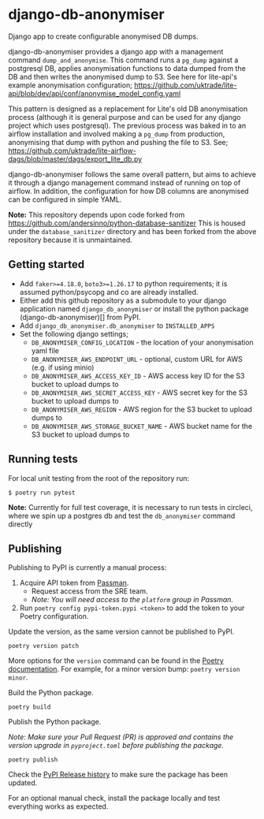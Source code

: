 # django-db-anonymiser
Django app to create configurable anonymised DB dumps.

django-db-anonymiser provides a django app with a management command `dump_and_anonymise`.
This command runs a `pg_dump` against a postgresql DB, applies anonymisation functions to 
data dumped from the DB and then writes the anonymised dump to S3.
See here for lite-api's example anonymisation configuration; https://github.com/uktrade/lite-api/blob/dev/api/conf/anonymise_model_config.yaml

This pattern is designed as a replacement for Lite's old DB anonymisation process (although it is general purpose and can be used for any django project which uses postgresql).
The previous process was baked in to an airflow installation and involved making
a `pg_dump` from production, anonymising that dump with python and pushing the 
file to S3. See; https://github.com/uktrade/lite-airflow-dags/blob/master/dags/export_lite_db.py

django-db-anonymiser follows the same overall pattern, but aims to achieve it
through a django management command instead of running on top of airflow.  In addition,
the configuration for how DB columns are anonymised can be configured in simple YAML.

**Note:** This repository depends upon code forked from https://github.com/andersinno/python-database-sanitizer
This is housed under the `database_sanitizer` directory and has been forked from the above repository 
because it is unmaintained.

## Getting started

- Add `faker>=4.18.0`, `boto3>=1.26.17` to python requirements; it is assumed python/psycopg and co are already installed.
- Either add this github repository as a submodule to your django application named `django_db_anonymiser` or install the python package (django-db-anonymiser)[] from PyPI.
- Add `django_db_anonymiser.db_anonymiser` to `INSTALLED_APPS`
- Set the following django settings;
    - `DB_ANONYMISER_CONFIG_LOCATION` - the location of your anonymisation yaml file
    - `DB_ANONYMISER_AWS_ENDPOINT_URL` - optional, custom URL for AWS (e.g. if using minio)
    - `DB_ANONYMISER_AWS_ACCESS_KEY_ID` - AWS access key ID for the S3 bucket to upload dumps to
    - `DB_ANONYMISER_AWS_SECRET_ACCESS_KEY` - AWS secret key for the S3 bucket to upload dumps to
    - `DB_ANONYMISER_AWS_REGION` - AWS region for the S3 bucket to upload dumps to
    - `DB_ANONYMISER_AWS_STORAGE_BUCKET_NAME` - AWS bucket name for the S3 bucket to upload dumps to

## Running tests

For local unit testing from the root of the repository run:

    $ poetry run pytest

**Note:** Currently for full test coverage, it is necessary to run tests in circleci, where we spin up a postgres db and test
the `db_anonymiser` command directly

## Publishing

Publishing to PyPI is currently a manual process:

1. Acquire API token from [Passman](https://passman.ci.uktrade.digital/secret/0f3d699a-1c7a-4e92-a235-6c756f678dd5/).
   - Request access from the SRE team.
   - _Note: You will need access to the `platform` group in Passman._
2. Run `poetry config pypi-token.pypi <token>` to add the token to your Poetry configuration.

Update the version, as the same version cannot be published to PyPI.

```
poetry version patch
```

More options for the `version` command can be found in the [Poetry documentation](https://python-poetry.org/docs/cli/#version). For example, for a minor version bump: `poetry version minor`.

Build the Python package.

```
poetry build
```

Publish the Python package.

_Note: Make sure your Pull Request (PR) is approved and contains the version upgrade in `pyproject.toml` before publishing the package._

```
poetry publish
```

Check the [PyPI Release history](https://pypi.org/project/dbt-platform-helper/#history) to make sure the package has been updated.

For an optional manual check, install the package locally and test everything works as expected.
